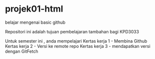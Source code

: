 # projek01-html
belajar mengenai basic github

Repositori ini adalah tujuan pembelajaran tambahan bagi KPD3033

Untuk semester ini , anda mempelajari
Kertas kerja 1 - Membina Github
Kertas kerja 2 - Versi ke remote repo
Kertas kerja 3 - mendapatkan versi dengan GitFetch
